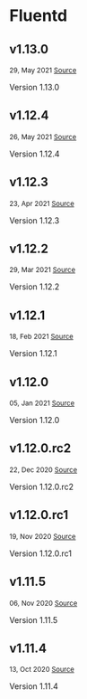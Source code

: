 # Fluentd

<div>
<demo-component app-code="fluentd"/>
</div>


## v1.13.0
<p style="font-size:12px;"> 29, May 2021 
<a href="https://github.com/fluent/fluentd/releases/tag/v1.13.0" target="_blank"> 
Source </a><OutboundLink /></p>
<p>Version 1.13.0</p>

## v1.12.4
<p style="font-size:12px;"> 26, May 2021 
<a href="https://github.com/fluent/fluentd/releases/tag/v1.12.4" target="_blank"> 
Source </a><OutboundLink /></p>
<p>Version 1.12.4</p>

## v1.12.3
<p style="font-size:12px;"> 23, Apr 2021 
<a href="https://github.com/fluent/fluentd/releases/tag/v1.12.3" target="_blank"> 
Source </a><OutboundLink /></p>
<p>Version 1.12.3</p>

## v1.12.2
<p style="font-size:12px;"> 29, Mar 2021 
<a href="https://github.com/fluent/fluentd/releases/tag/v1.12.2" target="_blank"> 
Source </a><OutboundLink /></p>
<p>Version 1.12.2</p>

## v1.12.1
<p style="font-size:12px;"> 18, Feb 2021 
<a href="https://github.com/fluent/fluentd/releases/tag/v1.12.1" target="_blank"> 
Source </a><OutboundLink /></p>
<p>Version 1.12.1</p>

## v1.12.0
<p style="font-size:12px;"> 05, Jan 2021 
<a href="https://github.com/fluent/fluentd/releases/tag/v1.12.0" target="_blank"> 
Source </a><OutboundLink /></p>
<p>Version 1.12.0</p>

## v1.12.0.rc2
<p style="font-size:12px;"> 22, Dec 2020 
<a href="https://github.com/fluent/fluentd/releases/tag/v1.12.0.rc2" target="_blank"> 
Source </a><OutboundLink /></p>
<p>Version 1.12.0.rc2</p>

## v1.12.0.rc1
<p style="font-size:12px;"> 19, Nov 2020 
<a href="https://github.com/fluent/fluentd/releases/tag/v1.12.0.rc1" target="_blank"> 
Source </a><OutboundLink /></p>
<p>Version 1.12.0.rc1</p>

## v1.11.5
<p style="font-size:12px;"> 06, Nov 2020 
<a href="https://github.com/fluent/fluentd/releases/tag/v1.11.5" target="_blank"> 
Source </a><OutboundLink /></p>
<p>Version 1.11.5</p>

## v1.11.4
<p style="font-size:12px;"> 13, Oct 2020 
<a href="https://github.com/fluent/fluentd/releases/tag/v1.11.4" target="_blank"> 
Source </a><OutboundLink /></p>
<p>Version 1.11.4</p>
